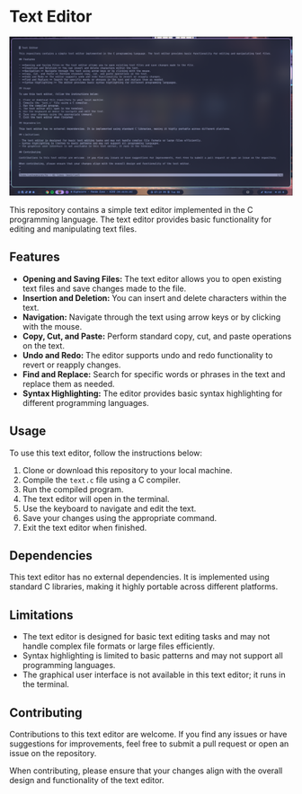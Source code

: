 # Text Editor

![Text Editor Demo](screenshot.png)

This repository contains a simple text editor implemented in the C programming language. The text editor provides basic functionality for editing and manipulating text files.

## Features

- **Opening and Saving Files:** The text editor allows you to open existing text files and save changes made to the file.
- **Insertion and Deletion:** You can insert and delete characters within the text.
- **Navigation:** Navigate through the text using arrow keys or by clicking with the mouse.
- **Copy, Cut, and Paste:** Perform standard copy, cut, and paste operations on the text.
- **Undo and Redo:** The editor supports undo and redo functionality to revert or reapply changes.
- **Find and Replace:** Search for specific words or phrases in the text and replace them as needed.
- **Syntax Highlighting:** The editor provides basic syntax highlighting for different programming languages.

## Usage

To use this text editor, follow the instructions below:

1. Clone or download this repository to your local machine.
2. Compile the `text.c` file using a C compiler.
3. Run the compiled program.
4. The text editor will open in the terminal.
5. Use the keyboard to navigate and edit the text.
6. Save your changes using the appropriate command.
7. Exit the text editor when finished.

## Dependencies

This text editor has no external dependencies. It is implemented using standard C libraries, making it highly portable across different platforms.

## Limitations

- The text editor is designed for basic text editing tasks and may not handle complex file formats or large files efficiently.
- Syntax highlighting is limited to basic patterns and may not support all programming languages.
- The graphical user interface is not available in this text editor; it runs in the terminal.

## Contributing

Contributions to this text editor are welcome. If you find any issues or have suggestions for improvements, feel free to submit a pull request or open an issue on the repository.

When contributing, please ensure that your changes align with the overall design and functionality of the text editor.
